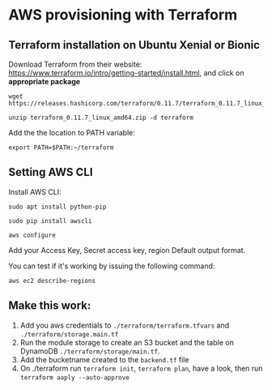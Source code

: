 # AWS provisioning with Terraform
## Terraform installation on Ubuntu Xenial or Bionic


Download Terraform from their website: https://www.terraform.io/intro/getting-started/install.html, and click on **appropriate package**

```
wget https://releases.hashicorp.com/terraform/0.11.7/terraform_0.11.7_linux_amd64.zip

unzip terraform_0.11.7_linux_amd64.zip -d terraform
```

Add the the location to PATH variable:
```
export PATH=$PATH:~/terraform
```


## Setting AWS CLI
Install AWS CLI:
```
sudo apt install python-pip

sudo pip install awscli
```

```
aws configure
```
Add your Access Key, Secret access key, region Default output format.

You can test if it's working by issuing the following command:
```
aws ec2 describe-regions
```

## Make this work:
1. Add you aws credentials to ```./terraform/terraform.tfvars``` and ```./terraform/storage.main.tf```
2. Run the module storage to create an S3 bucket and the table on DynamoDB ```./terraform/storage/main.tf```.
3. Add the bucketname created to the ```backend.tf``` file
4. On ./terraform run ```terraform init```, ```terraform plan```, have a look, then run ```terraform aaply --auto-approve```
